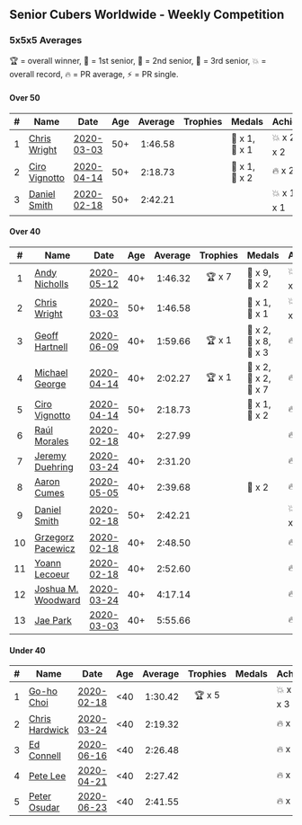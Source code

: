 ## Senior Cubers Worldwide - Weekly Competition
### 5x5x5 Averages

🏆 = overall winner, 🥇 = 1st senior, 🥈 = 2nd senior, 🥉 = 3rd senior, 💥 = overall record, 🔥 = PR average, ⚡ = PR single.

#### Over 50

| # | Name | Date | Age | Average | Trophies | Medals | Achievements | Video |
| :--: | -- | :--: | :--: | --: | :--: | :-- | :-- | -- |
| 1 | [Chris Wright](../../persons/chris_wright/555.md) | [2020-03-03](2020-03-03.md) | 50+ | 1:46.58 |  | 🥇 x 1, 🥈 x 1 | 💥 x 2, 🔥 x 1, ⚡ x 2 | [Link](https://www.facebook.com/events/2637344919882558/permalink/2639952702955113/) |
| 2 | [Ciro Vignotto](../../persons/ciro_vignotto/555.md) | [2020-04-14](2020-04-14.md) | 50+ | 2:18.73 |  | 🥈 x 1, 🥉 x 2 | 🔥 x 2, ⚡ x 3 | [Link](https://www.facebook.com/events/1400953806773430/permalink/1402097503325727/) |
| 3 | [Daniel Smith](../../persons/daniel_smith/555.md) | [2020-02-18](2020-02-18.md) | 50+ | 2:42.21 |  |  | 💥 x 1, 🔥 x 1, ⚡ x 1 | [Link](https://www.facebook.com/events/538921670053895/permalink/539390146673714/) |

#### Over 40

| # | Name | Date | Age | Average | Trophies | Medals | Achievements | Video |
| :--: | -- | :--: | :--: | --: | :--: | :-- | :-- | -- |
| 1 | [Andy Nicholls](../../persons/andy_nicholls/555.md) | [2020-05-12](2020-05-12.md) | 40+ | 1:46.32 | 🏆 x 7 | 🥇 x 9, 🥈 x 2 | 💥 x 3, 🔥 x 2, ⚡ x 3 | [Link](https://www.facebook.com/events/276138643524223/permalink/276779116793509/) |
| 2 | [Chris Wright](../../persons/chris_wright/555.md) | [2020-03-03](2020-03-03.md) | 50+ | 1:46.58 |  | 🥇 x 1, 🥈 x 1 | 💥 x 2, 🔥 x 1, ⚡ x 2 | [Link](https://www.facebook.com/events/2637344919882558/permalink/2639952702955113/) |
| 3 | [Geoff Hartnell](../../persons/geoff_hartnell/555.md) | [2020-06-09](2020-06-09.md) | 40+ | 1:59.66 | 🏆 x 1 | 🥇 x 2, 🥈 x 8, 🥉 x 3 | 🔥 x 5, ⚡ x 4 | [Link](https://www.facebook.com/events/1130228284009045/permalink/1131991020499438/) |
| 4 | [Michael George](../../persons/michael_george/555.md) | [2020-04-14](2020-04-14.md) | 40+ | 2:02.27 | 🏆 x 1 | 🥇 x 2, 🥈 x 2, 🥉 x 7 | 🔥 x 3, ⚡ x 2 | [Link](https://www.facebook.com/events/1400953806773430/permalink/1402162106652600/) |
| 5 | [Ciro Vignotto](../../persons/ciro_vignotto/555.md) | [2020-04-14](2020-04-14.md) | 50+ | 2:18.73 |  | 🥈 x 1, 🥉 x 2 | 🔥 x 2, ⚡ x 3 | [Link](https://www.facebook.com/events/1400953806773430/permalink/1402097503325727/) |
| 6 | [Raúl Morales](../../persons/raul_morales/555.md) | [2020-02-18](2020-02-18.md) | 40+ | 2:27.99 |  |  | 🔥 x 1, ⚡ x 1 | |
| 7 | [Jeremy Duehring](../../persons/jeremy_duehring/555.md) | [2020-03-24](2020-03-24.md) | 40+ | 2:31.20 |  |  | 🔥 x 1, ⚡ x 1 | [Link](https://www.facebook.com/events/5078365835514885/permalink/5082560948428707/) |
| 8 | [Aaron Cumes](../../persons/aaron_cumes/555.md) | [2020-05-05](2020-05-05.md) | 40+ | 2:39.68 |  | 🥉 x 2 | 🔥 x 3, ⚡ x 2 | [Link](https://www.facebook.com/events/557526585195168/permalink/558964438384716/) |
| 9 | [Daniel Smith](../../persons/daniel_smith/555.md) | [2020-02-18](2020-02-18.md) | 50+ | 2:42.21 |  |  | 💥 x 1, 🔥 x 1, ⚡ x 1 | [Link](https://www.facebook.com/events/538921670053895/permalink/539390146673714/) |
| 10 | [Grzegorz Pacewicz](../../persons/grzegorz_pacewicz/555.md) | [2020-02-18](2020-02-18.md) | 40+ | 2:48.50 |  |  | 🔥 x 1, ⚡ x 1 | |
| 11 | [Yoann Lecoeur](../../persons/yoann_lecoeur/555.md) | [2020-02-18](2020-02-18.md) | 40+ | 2:52.60 |  |  | 🔥 x 1, ⚡ x 1 | [Link](https://www.facebook.com/events/538921670053895/permalink/541223923157003/) |
| 12 | [Joshua M. Woodward](../../persons/joshua_m_woodward/555.md) | [2020-03-24](2020-03-24.md) | 40+ | 4:17.14 |  |  | 🔥 x 1, ⚡ x 1 | [Link](https://www.facebook.com/events/5078365835514885/permalink/5101597413191727/) |
| 13 | [Jae Park](../../persons/jae_park/555.md) | [2020-03-03](2020-03-03.md) | 40+ | 5:55.66 |  |  | 🔥 x 1, ⚡ x 3 | [Link](https://www.facebook.com/events/2637344919882558/permalink/2637707586512958/) |

#### Under 40

| # | Name | Date | Age | Average | Trophies | Medals | Achievements | Video |
| :--: | -- | :--: | :--: | --: | :--: | :-- | :-- | -- |
| 1 | [Go-ho Choi](../../persons/go_ho_choi/555.md) | [2020-02-18](2020-02-18.md) | <40 | 1:30.42 | 🏆 x 5 |  | 💥 x 3, 🔥 x 1, ⚡ x 3 | [Link](https://www.facebook.com/events/538921670053895/permalink/539081640037898/) |
| 2 | [Chris Hardwick](../../persons/chris_hardwick/555.md) | [2020-03-24](2020-03-24.md) | <40 | 2:19.32 |  |  | 🔥 x 1, ⚡ x 1 | [Link](https://www.facebook.com/events/5078365835514885/permalink/5107384065946395/) |
| 3 | [Ed Connell](../../persons/ed_connell/555.md) | [2020-06-16](2020-06-16.md) | <40 | 2:26.48 |  |  | 🔥 x 2, ⚡ x 2 | [Link](https://www.facebook.com/events/256188575607890/permalink/258981835328564/) |
| 4 | [Pete Lee](../../persons/pete_lee/555.md) | [2020-04-21](2020-04-21.md) | <40 | 2:27.42 |  |  | 🔥 x 5, ⚡ x 4 | [Link](https://www.facebook.com/events/538096063773916/permalink/539805363602986/) |
| 5 | [Peter Osudar](../../persons/peter_osudar/555.md) | [2020-06-23](2020-06-23.md) | <40 | 2:41.55 |  |  | 🔥 x 1, ⚡ x 1 | [Link](https://www.facebook.com/events/268636114456043/permalink/276010010385320/) |


<!-- Global site tag (gtag.js) - Google Analytics -->
<script async src="https://www.googletagmanager.com/gtag/js?id=UA-86348435-3"></script>
<script>window.dataLayer = window.dataLayer || []; function gtag() {dataLayer.push(arguments);} gtag('js', new Date()); gtag('config', 'UA-86348435-3');</script>
